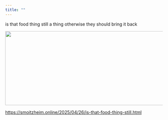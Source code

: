```yaml
---
title: ""
---
```

<p>is that food thing still a thing otherwise they should bring it back</p>
<img src="https://eu.uploads.micro.blog/174668/2025/image.png" width="600" height="237" alt="">

https://smoitzheim.online/2025/04/26/is-that-food-thing-still.html